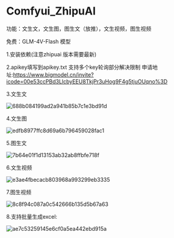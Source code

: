 # Comfyui_ZhipuAI
功能：文生文，文生图，图生文（放推），文生视频，图生视频

免费：GLM-4V-Flash 模型

1.安装依赖(注意zhipuai 版本需要最新)

2.apikey填写到apikey.txt 支持多个key轮询部分解决限制 申请地址:https://www.bigmodel.cn/invite?icode=00e53ccPBd3LlcbyEEU8TkjPr3uHog9F4g5tjuOUqno%3D

3.文生文

![688b084199ad2a941b85b7c1e3bd91d](https://github.com/user-attachments/assets/70837834-a82d-4a36-95a7-5fea70f31887)

4.文生图

![edfb8977ffc8d69a6b796459028fac1](https://github.com/user-attachments/assets/9a6edab9-6f3a-419e-bcc7-4f77d3993cb5)

5.图生文

![7b64e01f1d13153ab32ab8ffbfe718f](https://github.com/user-attachments/assets/3af262f8-e5c1-4ef8-8a21-efdf8b407513)

6.文生视频

![e3ae4fbecacb803968a993299eb3335](https://github.com/user-attachments/assets/24b14905-3da2-4308-838c-bbd7db031d10)

7.图生视频

![8c8f94c087a0c542666b135d5b67a63](https://github.com/user-attachments/assets/c65171d2-8cad-4e33-8d3f-53bd62927121)

8.支持批量生成excel:

![ae7c53259145e6cf0a5ea442ebd915a](https://github.com/StartHua/Comfyui_CXH_ZhipuAI/assets/22284244/e8da2cd8-19bf-4825-9047-51afbca1b95e)
